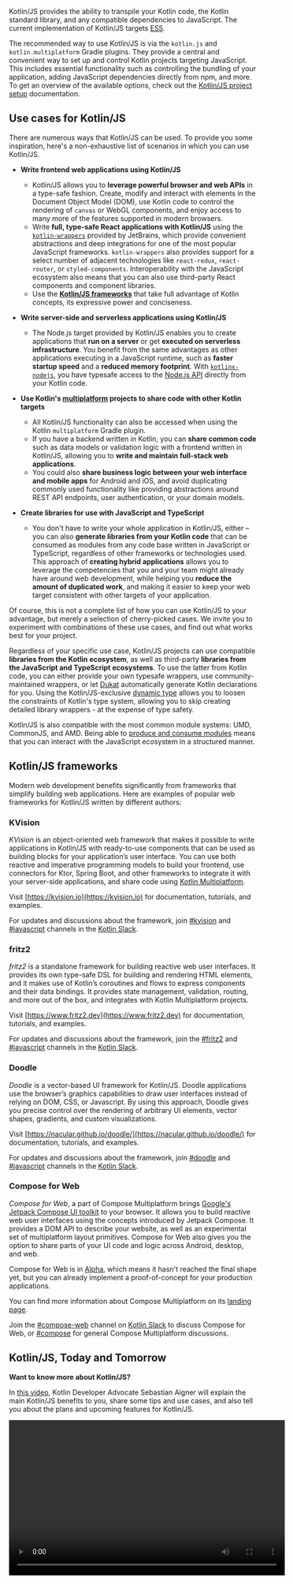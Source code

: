 [//]: # (title: Kotlin for JavaScript)

Kotlin/JS provides the ability to transpile your Kotlin code, the Kotlin standard library, and any compatible dependencies
to JavaScript. The current implementation of Kotlin/JS targets [ES5](https://www.ecma-international.org/ecma-262/5.1/).

The recommended way to use Kotlin/JS is via the `kotlin.js` and `kotlin.multiplatform` Gradle plugins. They provide a
central and convenient way to set up and control Kotlin projects targeting JavaScript. This includes essential functionality
such as controlling the bundling of your application, adding JavaScript dependencies directly from npm, and more. To get
an overview of the available options, check out the [Kotlin/JS project setup](js-project-setup.md) documentation.

## Use cases for Kotlin/JS

There are numerous ways that Kotlin/JS can be used. To provide you some inspiration, here's a non-exhaustive list of
scenarios in which you can use Kotlin/JS.

* **Write frontend web applications using Kotlin/JS**
    * Kotlin/JS allows you to **leverage powerful browser and web APIs** in a type-safe fashion. Create, modify and interact
    with elements in the Document Object Model (DOM), use Kotlin code to control the rendering of `canvas` or WebGL components,
    and enjoy access to many more of the features supported in modern browsers.
    * Write **full, type-safe React applications with Kotlin/JS** using the [`kotlin-wrappers`](https://github.com/JetBrains/kotlin-wrappers)
    provided by JetBrains, which provide convenient abstractions and deep integrations for one of the most popular
    JavaScript frameworks. `kotlin-wrappers` also provides support for a select number of adjacent technologies like
    `react-redux`, `react-router`, or `styled-components`. Interoperability with the JavaScript ecosystem also means that
    you can also use third-party React components and component libraries.
    * Use the **[Kotlin/JS frameworks](#kotlin-js-frameworks)** that take full advantage of Kotlin concepts, its expressive power
    and conciseness. 

* **Write server-side and serverless applications using Kotlin/JS**
    * The Node.js target provided by Kotlin/JS enables you to create applications that **run on a server** or get
    **executed on serverless infrastructure**. You benefit from the same advantages as other applications executing in a
    JavaScript runtime, such as **faster startup speed** and a **reduced memory footprint**. With [`kotlinx-nodejs`](https://github.com/Kotlin/kotlinx-nodejs),
    you have typesafe access to the [Node.js API](https://nodejs.org/docs/latest/api/) directly from your Kotlin code.

*  **Use Kotlin's [multiplatform](multiplatform.md) projects to share code with other Kotlin targets**
    * All Kotlin/JS functionality can also be accessed when using the Kotlin `multiplatform` Gradle plugin.
    * If you have a backend written in Kotlin, you can **share common code** such as data models or validation logic
    with a frontend written in Kotlin/JS, allowing you to **write and maintain full-stack web applications**.
    * You could also **share business logic between your web interface and mobile apps** for Android and iOS, and avoid
    duplicating commonly used functionality like providing abstractions around REST API endpoints, user authentication,
    or your domain models.
    
* **Create libraries for use with JavaScript and TypeScript**
    * You don't have to write your whole application in Kotlin/JS, either – you can also **generate libraries from your
    Kotlin code** that can be consumed as modules from any code base written in JavaScript or TypeScript, regardless of
    other frameworks or technologies used. This approach of **creating hybrid applications** allows you to leverage the
    competencies that you and your team might already have around web development, while helping you **reduce the amount
    of duplicated work**, and making it easier to keep your web target consistent with other targets of your application.
    
Of course, this is not a complete list of how you can use Kotlin/JS to your advantage, but merely a selection of cherry-picked
cases. We invite you to experiment with combinations of these use cases, and find out what works best for your project. 

Regardless of your specific use case, Kotlin/JS projects can use compatible **libraries from the Kotlin ecosystem**,
as well as third-party **libraries from the JavaScript and TypeScript ecosystems**. To use the latter from Kotlin code,
you can either provide your own typesafe wrappers, use community-maintained wrappers, or let [Dukat](js-external-declarations-with-dukat.md)
automatically generate Kotlin declarations for you. Using the Kotlin/JS-exclusive [dynamic type](dynamic-type.md) allows
you to loosen the constraints of Kotlin's type system, allowing you to skip creating detailed library wrappers -
at the expense of type safety.

Kotlin/JS is also compatible with the most common module systems: UMD, CommonJS, and AMD. Being able to [produce and consume modules](js-modules.md)
means that you can interact with the JavaScript ecosystem in a structured manner.

## Kotlin/JS frameworks

Modern web development benefits significantly from frameworks that simplify building web applications.
Here are examples of popular web frameworks for Kotlin/JS written by different authors:

### KVision

_KVision_ is an object-oriented web framework that makes it possible to write applications in Kotlin/JS with ready-to-use components
that can be used as building blocks for your application’s user interface. You can use both reactive and imperative programming
models to build your frontend, use connectors for Ktor, Spring Boot, and other frameworks to integrate it with your server-side
applications, and share code using [Kotlin Multiplatform](multiplatform.md).

Visit [https://kvision.io](https://kvision.io) for documentation, tutorials, and examples.

For updates and discussions about the framework, join [#kvision](https://kotlinlang.slack.com/messages/kvision) and
[#javascript](https://kotlinlang.slack.com/archives/C0B8L3U69) channels in the [Kotlin Slack](https://surveys.jetbrains.com/s3/kotlin-slack-sign-up).

### fritz2

_fritz2_ is a standalone framework for building reactive web user interfaces. It provides its own type-safe DSL for building
and rendering HTML elements, and it makes use of Kotlin’s coroutines and flows to express components and their data bindings.
It provides state management, validation, routing, and more out of the box, and integrates with Kotlin Multiplatform projects.

Visit [https://www.fritz2.dev](https://www.fritz2.dev) for documentation, tutorials, and examples.

For updates and discussions about the framework, join the [#fritz2](https://kotlinlang.slack.com/messages/fritz2) and
[#javascript](https://kotlinlang.slack.com/archives/C0B8L3U69) channels in the [Kotlin Slack](https://surveys.jetbrains.com/s3/kotlin-slack-sign-up).

### Doodle

_Doodle_ is a vector-based UI framework for Kotlin/JS. Doodle applications use the browser’s graphics capabilities to draw
user interfaces instead of relying on DOM, CSS, or Javascript. By using this approach, Doodle gives you precise control
over the rendering of arbitrary UI elements, vector shapes, gradients, and custom visualizations.

Visit [https://nacular.github.io/doodle/](https://nacular.github.io/doodle/) for documentation, tutorials, and examples.

For updates and discussions about the framework, join [#doodle](https://kotlinlang.slack.com/messages/doodle) and
[#javascript](https://kotlinlang.slack.com/archives/C0B8L3U69) channels in the [Kotlin Slack](https://surveys.jetbrains.com/s3/kotlin-slack-sign-up).

### Compose for Web

_Compose for Web_, a part of Compose Multiplatform brings [Google's Jetpack Compose UI toolkit](https://developer.android.com/jetpack/compose)
to your browser. It allows you to build reactive web user interfaces using the concepts introduced by Jetpack Compose.
It provides a DOM API to describe your website, as well as an experimental set of multiplatform layout primitives.
Compose for Web also gives you the option to share parts of your UI code and logic across Android, desktop, and web.

Compose for Web is in [Alpha](components-stability.md), which means it hasn't reached the final shape yet, but you can
already implement a proof-of-concept for your production applications.

You can find more information about Compose Multiplatform on its [landing page](https://www.jetbrains.com/lp/compose-mpp/).

Join the [#compose-web](https://kotlinlang.slack.com/archives/C01F2HV7868) channel on [Kotlin Slack](https://surveys.jetbrains.com/s3/kotlin-slack-sign-up)
to discuss Compose for Web, or [#compose](https://kotlinlang.slack.com/archives/CJLTWPH7S) for general Compose Multiplatform discussions.

## Kotlin/JS, Today and Tomorrow

**Want to know more about Kotlin/JS?**

In [this video](https://www.youtube.com/watch?v=fZUL8_kgHXg), Kotlin Developer Advocate Sebastian Aigner will explain the
main Kotlin/JS benefits to you, share some tips and use cases, and also tell you about the plans and upcoming features for Kotlin/JS.

<video width="560" height="315" href="fZUL8_kgHXg" title="Kotlin/JS, Today and Tomorrow"/>

## Get started with Kotlin/JS

If you're new to Kotlin, a good first step would be to familiarize yourself with the [basic syntax](basic-syntax.md) of the language.

To start using Kotlin for JavaScript, please refer to the [Set up a Kotlin/JS project](js-project-setup.md). You can also 
pick a [hands-on](#hands-on-labs-for-kotlin-js) lab to work through or check out the list of [Kotlin/JS sample projects](#sample-projects)
for inspiration. These projects can serve as nice jumping-off points for your own projects and contain useful snippets
and patterns.

## Hands-on labs for Kotlin/JS

For Kotlin/JS, the following hands-on labs are currently available:

* [Building Web Applications with React and Kotlin/JS](https://play.kotlinlang.org/hands-on/Building%20Web%20Applications%20with%20React%20and%20Kotlin%20JS/01_Introduction)
guides you through the process of building a simple web application using the React framework, shows how a typesafe
Kotlin DSL for HTML makes it convenient to build reactive DOM elements, and illustrates how to use third-party React
components, and how to obtain information from APIs, while writing the whole application logic in pure Kotlin/JS.

* [Building a Full Stack Web App with Kotlin Multiplatform](https://play.kotlinlang.org/hands-on/Full%20Stack%20Web%20App%20with%20Kotlin%20Multiplatform/01_Introduction)
teaches the concepts behind building an application that targets Kotlin/JVM and Kotlin/JS by building a client-server
application that makes use of common code, serialization, and other multiplatform paradigms. It also provides a brief
introduction to working with Ktor both as a server- and client-side framework.

## Sample projects

For Kotlin/JS, the following samples are currently available:

* [Full-stack Spring collaborative to-do list](https://github.com/Kotlin/full-stack-spring-collaborative-todo-list-sample)
shows how to create a to-do list for collaborative work using `kotlin-multiplatform` with JS and JVM targets, the Spring
framework for backend, Kotlin/JS with the React framework for frontend, and RSocket.
* [Kotlin/JS IR BE and React Redux to-do list](https://github.com/Kotlin/react-redux-js-ir-todo-list-sample)
represents implementing the react-redux to-do list using JS libraries (react, react-dom, react-router, redux,
and react-redux) from npm and Webpack to bundle (and minify)/run the project.
* [Full-stack demo application](https://github.com/Kotlin/full-stack-web-jetbrains-night-sample)
guides you through the process of building an app with the feed containing user-generated posts and comments. All data
is stubbed by the fakeJSON and JSON Placeholder services.

## New Kotlin/JS IR compiler

The [new Kotlin/JS IR compiler](js-ir-compiler.md) (currently with [Beta](components-stability.md) stability) comes with
a number of improvements over the current default compiler. For example, it improves the size of generated executables
via dead code elimination and makes it smoother to interoperate with the JavaScript ecosystem and its tooling.
By generating TypeScript declaration files (d.ts) from Kotlin code, the new compiler makes it easier to create “hybrid”
applications that mix TypeScript and Kotlin code, and leverage code-sharing functionality using Kotlin Multiplatform.

To learn more about the available features in the new Kotlin/JS IR compiler and how to try it for your project, visit the
[Kotlin/JS IR compiler documentation page](js-ir-compiler.md) and the [migration guide](js-ir-migration.md).

## Join the Kotlin/JS community

You can also join [#javascript](https://kotlinlang.slack.com/archives/C0B8L3U69) channel in the official [Kotlin Slack](https://surveys.jetbrains.com/s3/kotlin-slack-sign-up)
and chat with the community and the team.